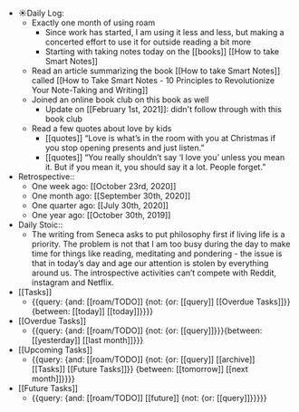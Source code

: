 - ☀️Daily Log:
    - Exactly one month of using roam
        - Since work has started, I am using it less and less, but making a concerted effort to use it for outside reading a bit more
        - Starting with taking notes today on the [[books]] [[How to take Smart Notes]]
    - Read an article summarizing the book [[How to take Smart Notes]] called [[How to Take Smart Notes - 10 Principles to Revolutionize Your Note-Taking and Writing]]
    - Joined an online book club on this book as well
        - Update on [[February 1st, 2021]]: didn't follow through with this book club
    -  Read a few quotes about love by kids
        - [[quotes]] “Love is what’s in the room with you at Christmas if you stop opening presents and just listen.”
        - [[quotes]] “You really shouldn’t say ‘I love you’ unless you mean it. But if you mean it, you should say it a lot. People forget.”
- Retrospective::
    - One week ago: [[October 23rd, 2020]]
    - One month ago: [[September 30th, 2020]]
    - One quarter ago: [[July 30th, 2020]]
    - One year ago: [[October 30th, 2019]]
- Daily Stoic::
    - The writing from Seneca asks to put philosophy first if living life is a priority. The problem is not that I am too busy during the day to make time for things like reading, meditating and pondering - the issue is that in today’s day and age our attention is stolen by everything around us. The introspective activities can’t compete with Reddit, instagram and Netflix. 
- [[Tasks]]
    - {{query: {and: [[roam/TODO]] {not: {or: [[query]] [[Overdue Tasks]]}} {between: [[today]] [[today]]}}}}
- [[Overdue Tasks]]
    - {{query: {and: [[roam/TODO]] {not: {or: [[query]]}}}{between: [[yesterday]] [[last month]]}}}
- [[Upcoming Tasks]]
    - {{query: {and: [[roam/TODO]] {not: {or: [[query]] [[archive]] [[Tasks]] [[Future Tasks]]}} {between: [[tomorrow]] [[next month]]}}}}
- [[Future Tasks]]
    - {{query: {and: [[roam/TODO]] [[future]] {not: {or: [[query]]}}}}}
